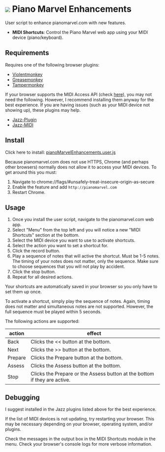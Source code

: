 # ![](icon.ico) Piano Marvel Enhancements

User script to enhance pianomarvel.com with new features.

- **MIDI Shortcuts**: Control the Piano Marvel web app using your MIDI device (piano/keyboard).


## Requirements

Requires one of the following browser plugins:
  - [Violentmonkey](https://violentmonkey.github.io/)
  - [Greasemonkey](https://addons.mozilla.org/en-US/firefox/addon/greasemonkey/)
  - [Tampermonkey](https://www.tampermonkey.net/)

If your browser supports the MIDI Access API (check [here](https://developer.mozilla.org/en-US/docs/Web/API/MIDIAccess#Browser_compatibility)), you may not need the following. However, I recommend installing them anyway for the best experience. If you are having issues (such as your MIDI device not showing up), these plugins may help.
- [Jazz-Plugin](https://jazz-soft.net/download/Jazz-Plugin/)
- [Jazz-MIDI](https://jazz-soft.net/download/#jazzmidi)


## Install

Click here to install: [pianoMarvelEnhancements.user.js](https://github.com/yo1dog/piano-marvel-enhancements/raw/master/src/pianoMarvelEnhancements.user.js)

Because pianomarvel.com does not use HTTPS, Chrome (and perhaps other browsers) normally does not allow it to access your MIDI devices. To get around this you must:
1. Navigate to chrome://flags/#unsafely-treat-insecure-origin-as-secure
2. Enable the feature and add `http://pianomarvel.com`
3. Restart Chrome.


## Usage

1. Once you install the user script, navigate to the pianomarvel.com web app.
2. Select "Menu" from the top left and you will notice a new "MIDI Shortcuts" section at the bottom.
3. Select the MIDI device you want to use to activate shortcuts.
4. Select the action you want to set a shortcut for.
5. Click the record button.
6. Play a sequence of notes that will active the shortcut. Must be 1-5 notes. The timing of your notes does not matter, only the sequence. Make sure to choose sequences that you will not play by accident.
7. Click the stop button.
8. Repeat for all desired actions.

Your shortcuts are automatically saved in your browser so you only have to set them up once.

To activate a shortcut, simply play the sequence of notes. Again, timing does not matter and simultaneous notes are not supported. However, the full sequence must be played within 5 seconds.

The following actions are supported:

action  | effect
--------|-------
Back    | Clicks the << button at the bottom.
Next    | Clicks the >> button at the bottom.
Prepare | Clicks the Prepare button at the bottom.
Assess  | Clicks the Assess button at the bottom.
Stop    | Clicks the Prepare or the Assess button at the bottom if they are active.


## Debugging

I suggest installed in the Jazz plugins listed above for the best experience.

If the list of MIDI devices is not updating, try restarting your browser. This may be necessary depending on your browser, operating system, and/or plugins.

Check the messages in the output box in the MIDI Shortcuts module in the menu. Check your browser's console logs for more verbose information.